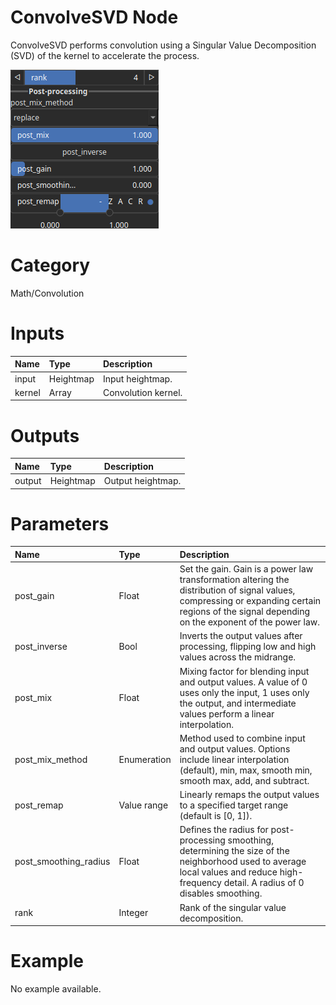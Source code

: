 
ConvolveSVD Node
================


ConvolveSVD performs convolution using a Singular Value Decomposition (SVD) of the kernel to accelerate the process.



![img](../../images/nodes/ConvolveSVD_settings.png)


# Category


Math/Convolution
# Inputs

|Name|Type|Description|
| :--- | :--- | :--- |
|input|Heightmap|Input heightmap.|
|kernel|Array|Convolution kernel.|

# Outputs

|Name|Type|Description|
| :--- | :--- | :--- |
|output|Heightmap|Output heightmap.|

# Parameters

|Name|Type|Description|
| :--- | :--- | :--- |
|post_gain|Float|Set the gain. Gain is a power law transformation altering the distribution of signal values, compressing or expanding certain regions of the signal depending on the exponent of the power law.|
|post_inverse|Bool|Inverts the output values after processing, flipping low and high values across the midrange.|
|post_mix|Float|Mixing factor for blending input and output values. A value of 0 uses only the input, 1 uses only the output, and intermediate values perform a linear interpolation.|
|post_mix_method|Enumeration|Method used to combine input and output values. Options include linear interpolation (default), min, max, smooth min, smooth max, add, and subtract.|
|post_remap|Value range|Linearly remaps the output values to a specified target range (default is [0, 1]).|
|post_smoothing_radius|Float|Defines the radius for post-processing smoothing, determining the size of the neighborhood used to average local values and reduce high-frequency detail. A radius of 0 disables smoothing.|
|rank|Integer|Rank of the singular value decomposition.|

# Example


No example available.